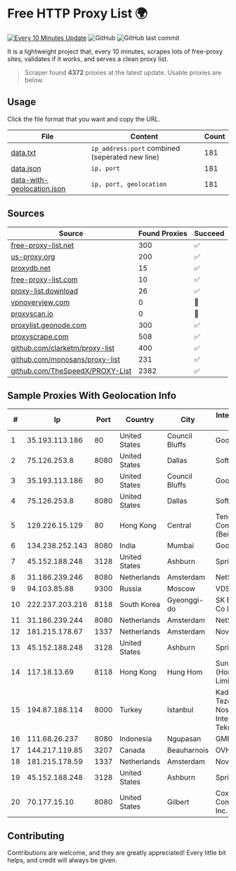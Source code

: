 
# Free HTTP Proxy List 🌍

[![Every 10 Minutes Update](https://github.com/mertguvencli/http-proxy-list/actions/workflows/main.yml/badge.svg?branch=main)](https://github.com/mertguvencli/http-proxy-list/actions/workflows/main.yml)
![GitHub](https://img.shields.io/github/license/mertguvencli/http-proxy-list)
![GitHub last commit](https://img.shields.io/github/last-commit/mertguvencli/http-proxy-list)

It is a lightweight project that, every 10 minutes, scrapes lots of free-proxy sites, validates if it works, and serves a clean proxy list.


> Scraper found **4372** proxies at the latest update. Usable proxies are below.

## Usage

Click the file format that you want and copy the URL.


|File|Content|Count|
|----|-------|-----|
|[data.txt](https://raw.githubusercontent.com/mertguvencli/http-proxy-list/main/proxy-list/data.txt)|`ip_address:port` combined (seperated new line)|181|
|[data.json](https://raw.githubusercontent.com/mertguvencli/http-proxy-list/main/proxy-list/data.json)|`ip, port`|181|
|[data-with-geolocation.json](https://raw.githubusercontent.com/mertguvencli/http-proxy-list/main/proxy-list/data-with-geolocation.json)|`ip, port, geolocation`|181|

## Sources

|Source|Found Proxies|Succeed|
|------|-------------|-------|
|[free-proxy-list.net](https://free-proxy-list.net)|300|✅|
|[us-proxy.org](https://www.us-proxy.org)|200|✅|
|[proxydb.net](http://proxydb.net)|15|✅|
|[free-proxy-list.com](https://free-proxy-list.com/?page=&port=&type%5B%5D=http&type%5B%5D=https&up_time=0&search=Search)|10|✅|
|[proxy-list.download](https://www.proxy-list.download/HTTP)|26|✅|
|[vpnoverview.com](https://vpnoverview.com/privacy/anonymous-browsing/free-proxy-servers)|0|🚫|
|[proxyscan.io](https://www.proxyscan.io)|0|🚫|
|[proxylist.geonode.com](https://proxylist.geonode.com/api/proxy-list?limit=300&page=1&sort_by=lastChecked&sort_type=desc&protocols=http,https)|300|✅|
|[proxyscrape.com](https://api.proxyscrape.com/v2/?request=displayproxies&protocol=http&timeout=10000&country=all&ssl=all&anonymity=all)|508|✅|
|[github.com/clarketm/proxy-list](https://raw.githubusercontent.com/clarketm/proxy-list/master/proxy-list-raw.txt)|400|✅|
|[github.com/monosans/proxy-list](https://raw.githubusercontent.com/monosans/proxy-list/main/proxies/http.txt)|231|✅|
|[github.com/TheSpeedX/PROXY-List](https://raw.githubusercontent.com/TheSpeedX/PROXY-List/master/http.txt)|2382|✅|


## Sample Proxies With Geolocation Info

|#|Ip|Port|Country|City|Internet Service Provider|
|-|--|----|-------|----|-------------------------|
|1|35.193.113.186|80|United States|Council Bluffs|Google LLC|
|2|75.126.253.8|8080|United States|Dallas|SoftLayer|
|3|35.193.113.186|80|United States|Council Bluffs|Google LLC|
|4|75.126.253.8|8080|United States|Dallas|SoftLayer|
|5|129.226.15.129|80|Hong Kong|Central|Tencent Cloud Computing (Beijing) Co|
|6|134.238.252.143|8080|India|Mumbai|Google LLC|
|7|45.152.188.248|3128|United States|Ashburn|Sprint|
|8|31.186.239.246|8080|Netherlands|Amsterdam|NetSkope Inc|
|9|94.103.85.88|9300|Russia|Moscow|VDSINA|
|10|222.237.203.216|8118|South Korea|Gyeonggi-do|SK Broadband Co Ltd|
|11|31.186.239.244|8080|Netherlands|Amsterdam|NetSkope Inc|
|12|181.215.178.67|1337|Netherlands|Amsterdam|NovoServe B.V.|
|13|45.152.188.248|3128|United States|Ashburn|Sprint|
|14|117.18.13.69|8118|Hong Kong|Hung Hom|Sun Network (Hong Kong) Limited|
|15|194.87.188.114|8000|Turkey|Istanbul|Kadir Huseyin Tezcan Nosspeed Internet Teknolojileri|
|16|111.68.26.237|8080|Indonesia|Ngupasan|GMEDIA|
|17|144.217.119.85|3207|Canada|Beauharnois|OVH Hosting|
|18|181.215.178.59|1337|Netherlands|Amsterdam|NovoServe B.V.|
|19|45.152.188.248|3128|United States|Ashburn|Sprint|
|20|70.177.15.10|8080|United States|Gilbert|Cox Communications Inc.|



## Contributing

Contributions are welcome, and they are greatly appreciated! Every
little bit helps, and credit will always be given.

